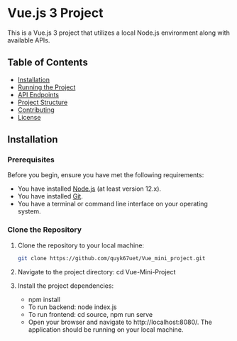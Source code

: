 # Vue.js 3 Project

This is a Vue.js 3 project that utilizes a local Node.js environment along with available APIs.

## Table of Contents

- [Installation](#installation)
- [Running the Project](#running-the-project)
- [API Endpoints](#api-endpoints)
- [Project Structure](#project-structure)
- [Contributing](#contributing)
- [License](#license)

## Installation

### Prerequisites

Before you begin, ensure you have met the following requirements:

- You have installed [Node.js](https://nodejs.org/) (at least version 12.x).
- You have installed [Git](https://git-scm.com/).
- You have a terminal or command line interface on your operating system.

### Clone the Repository

1. Clone the repository to your local machine:

   ```bash
   git clone https://github.com/quyk67uet/Vue_mini_project.git

2. Navigate to the project directory:
     cd Vue-Mini-Project

3. Install the project dependencies:
   - npm install
   - To run backend: node index.js
   - To run frontend: cd source, npm run serve
   - Open your browser and navigate to http://localhost:8080/. The application should be running on your local machine.
